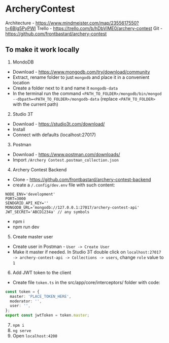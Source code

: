 # ArcheryContest

Architecture - https://www.mindmeister.com/map/2355617550?t=6BIg5PyPWI
Trello - https://trello.com/b/hDbViME0/archery-contest
Git - https://github.com/frontbastard/archery-contest

## To make it work locally

1. MondoDB

- Download - https://www.mongodb.com/try/download/community
- Extract, rename folder to just `mongodb` and place it in a convenient location
- Create a folder next to it and name it `mongodb-data`
- In the terminal run the command `<PATH_TO_FOLDER>/mongodb/bin/mongod --dbpath=<PATH_TO_FOLDER>/mongodb-data` (replace `<PATH_TO_FOLDER>` with the current path)

2. Studio 3T

- Download - https://studio3t.com/download/
- Install
- Connect with defaults (localhost:27017)

3. Postman

- Download - https://www.postman.com/downloads/
- Import `/Archery Contest.postman_collection.json`

4. Archery Contest Backend

- Clone - https://github.com/frontbastard/archery-contest-backend
- create a `/.config/dev.env` file with such content:

```env
NODE_ENV='development'
PORT=3000
SENDGRID_API_KEY=''
MONGODB_URL='mongodb://127.0.0.1:27017/archery-contest-api'
JWT_SECRET='ABCD1234a' // any symbols
```

- npm i
- npm run dev

5. Create master user

- Create user in Postman - `User -> Create User`
- Make it master if needed. In Studio 3T double click on `localhost:27017 -> archery-contest-api -> Collections -> users`, change `role` value to `1`

6. Add JWT token to the client

- Create file `token.ts` in the src/app/core/interceptors/ folder with code:

```typescript
const token = {
  master: 'PLACE_TOKEN_HERE',
  moderator: '',
  user: '',
};
export const jwtToken = token.master;
```

7. `npm i`
8. `ng serve`
9. Open `localhost:4200`
